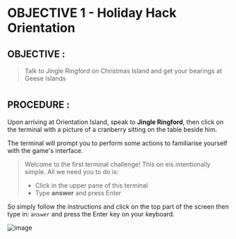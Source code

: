 # OBJECTIVE 1 - Holiday Hack Orientation #

## OBJECTIVE : ##
>Talk to Jingle Ringford on Christmas Island and get your bearings at Geese Islands
#  
## PROCEDURE : ##

Upon arriving at Orientation Island, speak to **Jingle Ringford**, then click on the terminal with a picture of a cranberry sitting on the table beside him.

The terminal will prompt you to perform some actions to familiarise yourself with the game's interface.

> Welcome to the first terminal challenge!
>This on eis intentionally simple.  All we need you to do is:
> - Click in the upper pane of this terminal
> - Type **answer** and press Enter

So simply follow the instructions and click on the top part of the screen then type in:
`answer` and press the Enter key on your keyboard.

![image](https://github.com/beta-j/SANS-Holiday-Hack-Challenge-2023/assets/60655500/91e4c495-240e-4b97-be6a-881d482f9c50)
